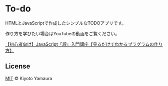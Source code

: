 # To-do

HTMLとJavaScriptで作成したシンプルなTODOアプリです。

作り方を学びたい場合はYouTubeの動画をご覧ください。

[【初心者向け】JavaScript「超」入門講座【見るだけでわかるプラグラムの作り方】]()

## License

[MIT](LICENSE.md) © Kiyoto Yamaura
